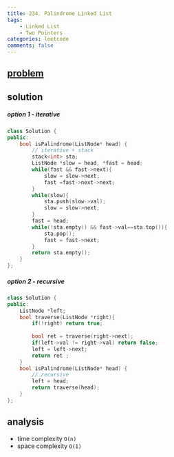 ```yaml
---
title: 234. Palindrome Linked List
tags:  
    - Linked List
    - Two Pointers
categories: leetcode
comments: false
---
```



## [problem](https://leetcode.com/problems/palindrome-linked-list/)

## solution
##### option 1 - iterative
```c++
class Solution {
public:
    bool isPalindrome(ListNode* head) {
        // iterative + stack
        stack<int> sta;
        ListNode *slow = head, *fast = head;
        while(fast && fast->next){
            slow = slow->next;
            fast =fast->next->next;
        }
        while(slow){
            sta.push(slow->val);
            slow = slow->next;
        }
        fast = head;
        while(!sta.empty() && fast->val==sta.top()){
            sta.pop();
            fast = fast->next;
        }
        return sta.empty(); 
    }
};
```

##### option 2 - recursive

```c++
class Solution {
public:
    ListNode *left;
    bool traverse(ListNode *right){
        if(!right) return true;
        
        bool ret = traverse(right->next);
        if(left->val != right->val) return false;
        left = left->next;
        return ret ;
    }
    bool isPalindrome(ListNode* head) {
        // recursive
        left = head;
        return traverse(head);
    }
};
```
## analysis
- time complexity `O(n)`
- space complexity `O(1)`
